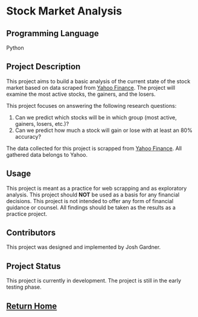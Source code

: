 # Stock Market Analysis

## Programming Language

Python

## Project Description

This project aims to build a basic analysis of the current state of the stock market based on data scraped from [Yahoo Finance](https://finance.yahoo.com). The project will examine the most active stocks, the gainers, and the losers.

This project focuses on answering the following research questions:

1. Can we predict which stocks will be in which group (most active, gainers, losers, etc.)?
2. Can we predict how much a stock will gain or lose with at least an 80% accuracy?

The data collected for this project is scrapped from [Yahoo Finance](http://finance.yahoo.com). All gathered data belongs to Yahoo.

## Usage

This project is meant as a practice for web scrapping and as exploratory analysis. This project should **NOT** be used as a basis for any financial decisions. This project is not intended to offer any form of financial guidance or counsel. All findings should be taken as the results as a practice project.

## Contributors

This project was designed and implemented by Josh Gardner.

## Project Status

This project is currently in development. The project is still in the early testing phase.

## [Return Home](https://yasa-mufasa.github.io/Josh-Gardner.github.io/)

